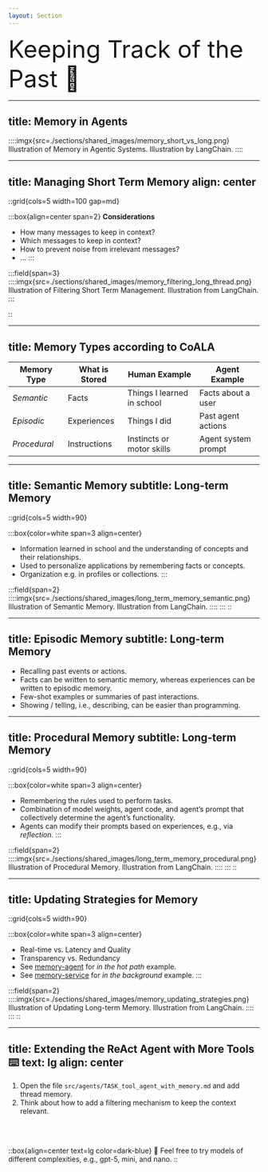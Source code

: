 ```yaml
---
layout: Section
---
```


<div class="absolute top-50%">
  <div style="text-align: left; font-size: 3rem;">
    Keeping Track of the Past 💾
  </div>
</div>


---
title: Memory in Agents
---

::::imgx{src=./sections/shared_images/memory_short_vs_long.png}
Illustration of Memory in Agentic Systems. Illustration by LangChain.
::::


---
title: Managing Short Term Memory
align: center
---

::grid{cols=5 width=100 gap=md}

:::box{align=center span=2}
**Considerations**
- How many messages to keep in context?
- Which messages to keep in context?
- How to prevent noise from irrelevant messages?
- ...
:::

:::field{span=3}
::::imgx{src=./sections/shared_images/memory_filtering_long_thread.png}
Illustration of Filtering Short Term Management. Illustration from LangChain.
:::

::

---
title: Memory Types according to CoALA
---

| Memory Type  | What is Stored | Human Example | Agent Example |
|--------------|----------------|---------------|---------------|
| _Semantic_  | Facts  | Things I learned in school   | Facts about a user   |
| _Episodic_    | Experiences   | Things I did                 | Past agent actions   |
| _Procedural_  | Instructions  | Instincts or motor skills    | Agent system prompt  |


---
title: Semantic Memory
subtitle: Long-term Memory
---

::grid{cols=5 width=90}

:::box{color=white span=3 align=center}
- Information learned in school and the understanding of concepts and their
relationships.
- Used to personalize applications by remembering facts or concepts.
- Organization e.g. in profiles or collections.
:::

:::field{span=2}
::::imgx{src=./sections/shared_images/long_term_memory_semantic.png}
Illustration of Semantic Memory. Illustration from LangChain.
::::
:::
::


---
title: Episodic Memory
subtitle: Long-term Memory
---

- Recalling past events or actions.
- Facts can be written to semantic memory, whereas experiences can be written to episodic memory.
- Few-shot examples or summaries of past interactions.
- Showing / telling, i.e., describing, can be easier than programming.


---
title: Procedural Memory
subtitle: Long-term Memory
---

::grid{cols=5 width=90}

:::box{color=white span=3 align=center}
- Remembering the rules used to perform tasks.
- Combination of model weights, agent code, and agent’s prompt that collectively determine the agent’s functionality.
- Agents can modify their prompts based on experiences, e.g., via _reflection_.
:::

:::field{span=2}
::::imgx{src=./sections/shared_images/long_term_memory_procedural.png}
Illustration of Procedural Memory. Illustration from LangChain.
::::
:::
::



---
title: Updating Strategies for Memory
---

::grid{cols=5 width=90}

:::box{color=white span=3 align=center}
- Real-time vs. Latency and Quality
- Transparency vs. Redundancy
- See [memory-agent](https://github.com/langchain-ai/memory-agent) for _in the
  hot path_ example.
- See [memory-service](https://github.com/langchain-ai/memory-template) for _in
  the background_ example.
:::

:::field{span=2}
::::imgx{src=./sections/shared_images/memory_updating_strategies.png}
Illustration of Updating Long-term Memory. Illustration from LangChain.
::::
:::
::


---
title: Extending the ReAct Agent with More Tools ⌨️
text: lg
align: center
---

1. Open the file `src/agents/TASK_tool_agent_with_memory.md` and add thread memory.
2. Think about how to add a filtering mechanism to keep the context relevant.

<br>
<br>

<v-click>

::box{align=center text=lg color=dark-blue}
🔬 Feel free to try models of different complexities, e.g., gpt-5, mini, and nano.
::

</v-click>

